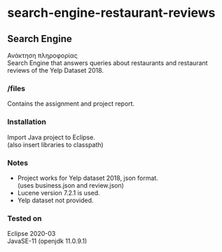 # search-engine-restaurant-reviews

## Search Engine
Ανάκτηση πληροφορίας  
Search Engine that answers queries about restaurants and restaurant reviews of the Yelp Dataset 2018.

### /files
Contains the assignment and project report.

### Installation
Import Java project to Eclipse.  
(also insert libraries to classpath)

### Notes
- Project works for Yelp dataset 2018, json format.  
(uses business.json and review.json)  
- Lucene version 7.2.1 is used.  
- Yelp dataset not provided.

### Tested on
Eclipse 2020-03  
JavaSE-11 (openjdk 11.0.9.1)
